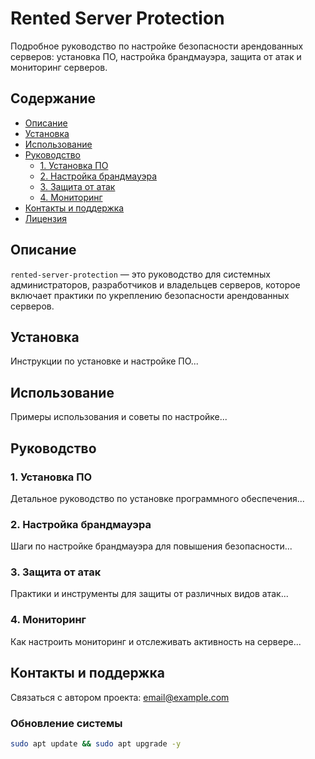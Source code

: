 # Rented Server Protection

Подробное руководство по настройке безопасности арендованных серверов: установка ПО, настройка брандмауэра, защита от атак и мониторинг серверов.

## Содержание
- [Описание](#описание)
- [Установка](#установка)
- [Использование](#использование)
- [Руководство](#руководство)
  - [1. Установка ПО](#установка-по)
  - [2. Настройка брандмауэра](#настройка-брандмауэра)
  - [3. Защита от атак](#защита-от-атак)
  - [4. Мониторинг](#мониторинг)
- [Контакты и поддержка](#контакты-и-поддержка)
- [Лицензия](#лицензия)

## Описание
`rented-server-protection` — это руководство для системных администраторов, разработчиков и владельцев серверов, которое включает практики по укреплению безопасности арендованных серверов.

## Установка
Инструкции по установке и настройке ПО...

## Использование
Примеры использования и советы по настройке...

## Руководство
### 1. Установка ПО
Детальное руководство по установке программного обеспечения...

### 2. Настройка брандмауэра
Шаги по настройке брандмауэра для повышения безопасности...

### 3. Защита от атак
Практики и инструменты для защиты от различных видов атак...

### 4. Мониторинг
Как настроить мониторинг и отслеживать активность на сервере...

## Контакты и поддержка
Связаться с автором проекта: [email@example.com](mailto:email@example.com)



### Обновление системы
```bash
sudo apt update && sudo apt upgrade -y
